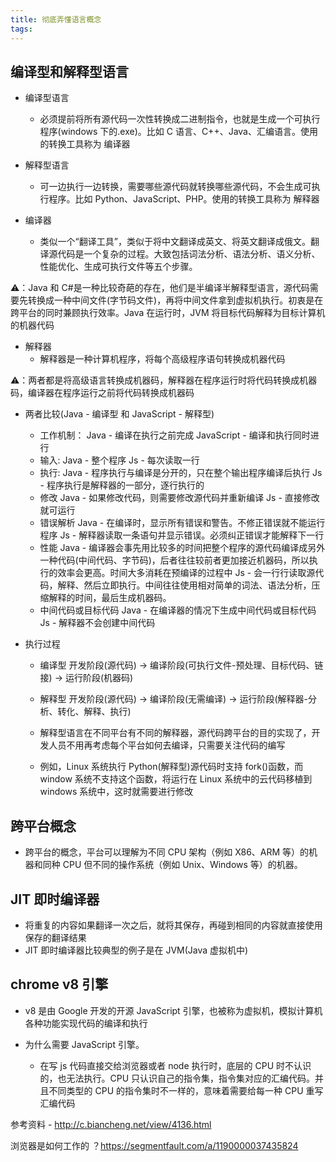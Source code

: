 ```yaml
---
title: 彻底弄懂语言概念
tags:
---
```


## 编译型和解释型语言

- 编译型语言

  - 必须提前将所有源代码一次性转换成二进制指令，也就是生成一个可执行程序(windows 下的.exe)。比如 C 语言、C++、Java、汇编语言。使用的转换工具称为 编译器

- 解释型语言

  - 可一边执行一边转换，需要哪些源代码就转换哪些源代码，不会生成可执行程序。比如 Python、JavaScript、PHP。使用的转换工具称为 解释器

- 编译器
  - 类似一个“翻译工具”，类似于将中文翻译成英文、将英文翻译成俄文。翻译源代码是一个复杂的过程。大致包括词法分析、语法分析、语义分析、性能优化、生成可执行文件等五个步骤。

⚠️：Java 和 C#是一种比较奇葩的存在，他们是半编译半解释型语言，源代码需要先转换成一种中间文件(字节码文件)，再将中间文件拿到虚拟机执行。初衷是在跨平台的同时兼顾执行效率。Java 在运行时，JVM 将目标代码解释为目标计算机的机器代码

- 解释器
  - 解释器是一种计算机程序，将每个高级程序语句转换成机器代码

⚠️：两者都是将高级语言转换成机器码，解释器在程序运行时将代码转换成机器码，编译器在程序运行之前将代码转换成机器码

- 两者比较(Java - 编译型 和 JavaScript - 解释型)

  - 工作机制：
    Java - 编译在执行之前完成
    JavaScript - 编译和执行同时进行
  - 输入:
    Java - 整个程序
    Js - 每次读取一行
  - 执行:
    Java - 程序执行与编译是分开的，只在整个输出程序编译后执行
    Js - 程序执行是解释器的一部分，逐行执行的
  - 修改
    Java - 如果修改代码，则需要修改源代码并重新编译
    Js - 直接修改就可运行
  - 错误解析
    Java - 在编译时，显示所有错误和警告。不修正错误就不能运行程序
    Js - 解释器读取一条语句并显示错误。必须纠正错误才能解释下一行
  - 性能
    Java - 编译器会事先用比较多的时间把整个程序的源代码编译成另外一种代码(中间代码、字节码)，后者往往较前者更加接近机器码，所以执行的效率会更高。时间大多消耗在预编译的过程中
    Js - 会一行行读取源代码，解释、然后立即执行。中间往往使用相对简单的词法、语法分析，压缩解释的时间，最后生成机器码。
  - 中间代码或目标代码
    Java - 在编译器的情况下生成中间代码或目标代码
    Js - 解释器不会创建中间代码

- 执行过程

  - 编译型 开发阶段(源代码) -> 编译阶段(可执行文件-预处理、目标代码、链接) -> 运行阶段(机器码)
  - 解释型 开发阶段(源代码) -> 编译阶段(无需编译) -> 运行阶段(解释器-分析、转化、解释、执行)

  - 解释型语言在不同平台有不同的解释器，源代码跨平台的目的实现了，开发人员不用再考虑每个平台如何去编译，只需要关注代码的编写
  - 例如，Linux 系统执行 Python(解释型)源代码时支持 fork()函数，而 window 系统不支持这个函数，将运行在 Linux 系统中的云代码移植到 windows 系统中，这时就需要进行修改

## 跨平台概念

- 跨平台的概念，平台可以理解为不同 CPU 架构（例如 X86、ARM 等）的机器和同种 CPU 但不同的操作系统（例如 Unix、Windows 等）的机器。

## JIT 即时编译器

- 将重复的内容如果翻译一次之后，就将其保存，再碰到相同的内容就直接使用保存的翻译结果
- JIT 即时编译器比较典型的例子是在 JVM(Java 虚拟机中)

## chrome v8 引擎

- v8 是由 Google 开发的开源 JavaScript 引擎，也被称为虚拟机，模拟计算机各种功能实现代码的编译和执行

- 为什么需要 JavaScript 引擎。
  - 在写 js 代码直接交给浏览器或者 node 执行时，底层的 CPU 时不认识的，也无法执行。CPU 只认识自己的指令集，指令集对应的汇编代码。并且不同类型的 CPU 的指令集时不一样的，意味着需要给每一种 CPU 重写汇编代码

参考资料 - http://c.biancheng.net/view/4136.html

浏览器是如何工作的 ？https://segmentfault.com/a/1190000037435824
